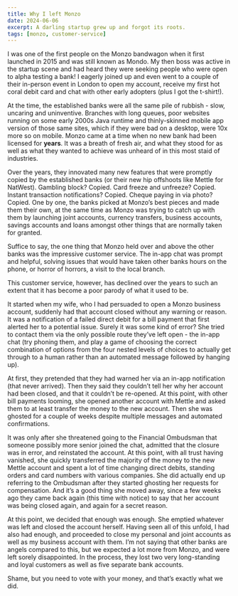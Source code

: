 ```yaml
---
title: Why I left Monzo
date: 2024-06-06
excerpt: A darling startup grew up and forgot its roots.
tags: [monzo, customer-service]
---
```


I was one of the first people on the Monzo bandwagon when it first launched in 2015 and was still known as Mondo. My then boss was active in the startup scene and had heard they were seeking people who were open to alpha testing a bank! I eagerly joined up and even went to a couple of their in-person event in London to open my account, receive my first hot coral debit card and chat with other early adopters (plus I got the t-shirt!).

At the time, the established banks were all the same pile of rubbish - slow, uncaring and uninventive. Branches with long queues, poor websites running on some early 2000s Java runtime and thinly-skinned mobile app version of those same sites, which if they were bad on a desktop, were 10x more so on mobile. Monzo came at a time when no new bank had been licensed for **years**. It was a breath of fresh air, and what they stood for as well as what they wanted to achieve was unheard of in this most staid of industries.

Over the years, they innovated many new features that were promptly copied by the established banks (or their new hip offshoots like Mettle for NatWest). Gambling block? Copied. Card freeze and unfreeze? Copied. Instant transaction notifications? Copied. Cheque paying in via photo? Copied. One by one, the banks picked at Monzo’s best pieces and made them their own, at the same time as Monzo was trying to catch up with them by launching joint accounts, currency transfers, business accounts, savings accounts and loans amongst other things that are normally taken for granted.

Suffice to say, the one thing that Monzo held over and above the other banks was the impressive customer service. The in-app chat was prompt and helpful, solving issues that would have taken other banks hours on the phone, or horror of horrors, a visit to the local branch.

This customer service, however, has declined over the years to such an extent that it has become a poor parody of what it used to be.

It started when my wife, who I had persuaded to open a Monzo business account, suddenly had that account closed without any warning or reason. It was a notification of a failed direct debit for a bill payment that first alerted her to a potential issue. Surely it was some kind of error? She tried to contact them via the only possible route they’ve left open - the in-app chat (try phoning them, and play a game of choosing the correct combination of options from the four nested levels of choices to actually get through to a human rather than an automated message followed by hanging up).

At first, they pretended that they had warned her via an in-app notification (that never arrived). Then they said they couldn’t tell her why her account had been closed, and that it couldn’t be re-opened. At this point, with other bill payments looming, she opened another account with Mettle and asked them to at least transfer the money to the new account. Then she was ghosted for a couple of weeks despite multiple messages and automated confirmations.

It was only after she threatened going to the Financial Ombudsman that someone possibly more senior joined the chat, admitted that the closure was in error, and reinstated the account. At this point, with all trust having vanished, she quickly transferred the majority of the money to the new Mettle account and spent a lot of time changing direct debits, standing orders and card numbers with various companies. She did actually end up referring to the Ombudsman after they started ghosting her requests for compensation. And it’s a good thing she moved away, since a few weeks ago they came back again (this time with notice) to say that her account was being closed again, and again for a secret reason.

At this point, we decided that enough was enough. She emptied whatever was left and closed the account herself. Having seen all of this unfold, I had also had enough, and proceeded to close my personal and joint accounts as well as my business account with them. I’m not saying that other banks are angels compared to this, but we expected a lot more from Monzo, and were left sorely disappointed. In the process, they lost two very long-standing and loyal customers as well as five separate bank accounts.

Shame, but you need to vote with your money, and that’s exactly what we did.
